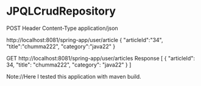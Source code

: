 # JPQLCrudRepository

POST
Header
Content-Type	application/json

http://localhost:8081/spring-app/user/article
{
	"articleId":"34",
	"title":"chumma222",
	"category":"java22"
}

GET
http://localhost:8081/spring-app/user/articles
Response
[
    {
        "articleId": 34,
        "title": "chumma222",
        "category": "java22"
    }
]

Note://Here I tested this application with maven build.
